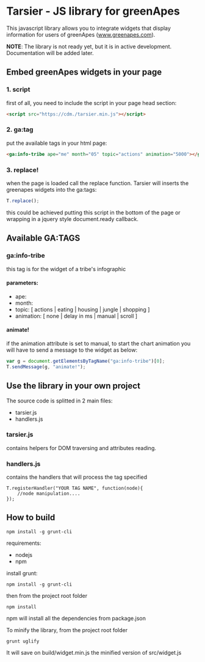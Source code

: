 Tarsier - JS library for greenApes
==================================
This javascript library allows you to integrate widgets that display information for
users of greenApes (www.greenapes.com).

**NOTE**: The library is not ready yet, but it is in active development. Documentation will be added later.



Embed greenApes widgets in your page
----------------------------------------------------------
### 1. script

first of all, you need to include the script in your page head section:

```html
<script src="https://cdm./tarsier.min.js"></script>
```

### 2. ga:tag

put the available tags in your html page:

```html
<ga:info-tribe ape="me" month="05" topic="actions" animation="5000"></ga:info-tribe>
```

### 3. replace!

when the page is loaded call the replace function. Tarsier will inserts the greenapes widgets into the ga:tags:

```javascript
T.replace();
```

this could be achieved putting this script in the bottom of the page or wrapping in a jquery style document.ready callback.


Available GA:TAGS
-----------------

### ga:info-tribe
this tag is for the widget of a tribe's infographic

#### parameters:

* ape: 
* month: 
* topic: [ actions | eating | housing | jungle | shopping ]
* animation: [ none | delay in ms | manual | scroll ]

#### animate!

if the animation attribute is set to manual, to start the chart animation you will have to send a message to the widget as below:

```javascript
var g = document.getElementsByTagName("ga:info-tribe")[0];
T.sendMessage(g, "animate!");
```


Use the library in your own project
-----------------------------------
The source code is splitted in 2 main files:

* tarsier.js
* handlers.js

### tarsier.js
contains helpers for DOM traversing and attributes reading.
### handlers.js
contains the handlers that will process the tag specified


```
T.registerHandler("YOUR TAG NAME", function(node){
    //node manipulation....
});
```

How to build
------------
```
npm install -g grunt-cli
```

requirements:

 - nodejs
 - npm

install grunt:
```
npm install -g grunt-cli
```

then from the project root folder
```
npm install
```

npm will install all the dependencies from package.json

To minify the library, from the project root folder

```
grunt uglify
```

It will save on build/widget.min.js the minified version of src/widget.js
